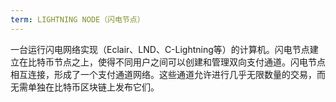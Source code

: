 ```yaml
---
term: LIGHTNING NODE（闪电节点）
---
```


一台运行闪电网络实现（Eclair、LND、C-Lightning等）的计算机。闪电节点建立在比特币节点之上，使得不同用户之间可以创建和管理双向支付通道。闪电节点相互连接，形成了一个支付通道网络。这些通道允许进行几乎无限数量的交易，而无需单独在比特币区块链上发布它们。